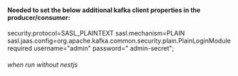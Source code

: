 #### Needed to set the below additional kafka client properties in the producer/consumer:

security.protocol=SASL_PLAINTEXT
sasl.mechanism=PLAIN
sasl.jaas.config=org.apache.kafka.common.security.plain.PlainLoginModule required username="admin" password="
admin-secret";

###### when run without nestjs